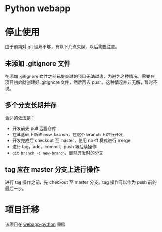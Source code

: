 Python webapp 
=============

# 停止使用
由于前期对 git 理解不够，有以下几点失误，以后需要注意。

## 未添加 .gitignore 文件
在添加 .gitignore 文件之前已提交过的项目无法过滤，为避免这种情况，需要在项目初始就创建好 .gitignore 文件，然后再去 push。这种情况并非无解，暂时不说。

## 多个分支长期并存
合适的做法是：
- 开发前先 pull 远程仓库
- 在此基础上新建 new_branch，在这个 branch 上进行开发
- 开发完成后 checkout 至 master，使用 no-ff 模式进行 merge
- 进行 tag，add，commit，push 等后续操作
- `git branch -d new-branch`，删除开发时的分支

## tag 应在 master 分支上进行操作
进行 tag 操作之前，先 checkout 至 master 分支。tag 操作可以作为 push 前的最后一步。

# 项目迁移
该项目在 [webapp-python](https://github.com/zreox/webapp-python) 重启
